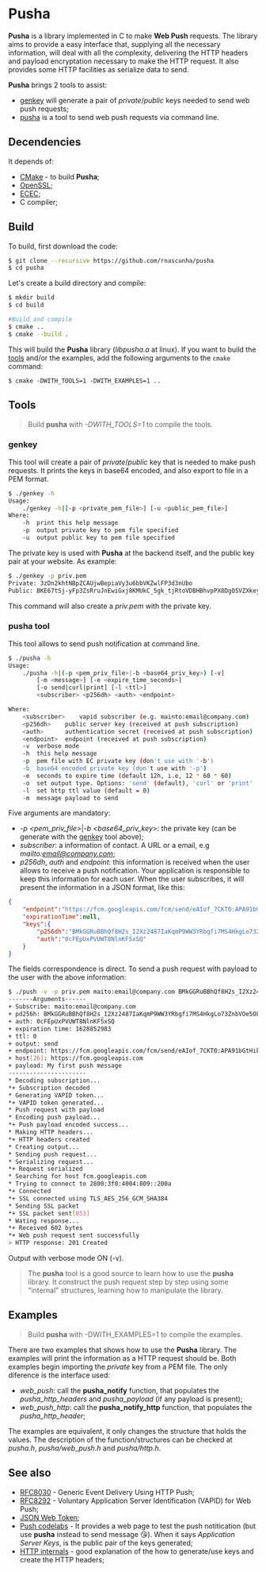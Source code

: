# Pusha

**Pusha** is a library implemented in C to make **Web Push** requests. The library aims to provide a easy interface that, supplying all the necessary information, will deal with all the complexity, delivering the HTTP headers and payload encryptation necessary to make the HTTP request. It also provides some HTTP facilities as serialize data to send.

**Pusha** brings 2 tools to assist:
* [genkey](#genkey) will generate a pair of *private*/*public* keys needed to send web push requests;
* [pusha](#pusha-tool) is a tool to send web push requests via command line.

## Decendencies

It depends of:

* [CMake](https://cmake.org/) - to build **Pusha**;
* [OpenSSL](https://www.openssl.org/);
* [ECEC](https://github.com/web-push-libs/ecec);
* C compiler;

## Build

To build, first download the code:

```bash
$ git clone --recursive https://github.com/rnascunha/pusha
$ cd pusha
```
Let's create a build directory and compile:

```bash
$ mkdir build
$ cd build

#Build and compile
$ cmake ..
$ cmake --build .
```
This will build the **Pusha** library (*libpusha.a* at linux). If you want to build the [tools](#tools) and/or the examples,
add the following arguments to the `cmake` command:

```
$ cmake -DWITH_TOOLS=1 -DWITH_EXAMPLES=1 ..
```
## Tools

> Build **pusha** with *-DWITH_TOOLS=1* to compile the tools.

### genkey

This tool will create a pair of *private*/*public* key that is needed to make push requests. It prints the keys in base64 encoded, and also export to file in a PEM format.

```bash
$ ./genkey -h
Usage:
	./genkey -h|[-p <private_pem_file>] [-u <public_pem_file>]
Where:
	-h	print this help message
	-p	output private key to pem file specified
	-u	output public key to pem file specified
```
The private key is used with **Pusha** at the backend itself, and the public key pair at your website. As example:

```bash
$ ./genkey -p priv.pem
Private: 3zDn2khtNBpZCAUjwBepiaVy3u6bbVKZwlFP3d3nUbo
Public: BKE67tSj-yFp3ZsRruJnEwiGxj8KMUkC_5gk_tjRtoVDBHBhvpPX8DgOSVZXkey2AM1pk1vzEd7hlk_-KOqV_Yw
```
This command will also create a *priv.pem* with the private key.
### pusha tool

This tool allows to send push notification at command line.

```bash
$ ./pusha -h
Usage:
	./pusha -h|(-p <pem_priv_file>|-b <base64_priv_key>) [-v]
		[-m <message>] [-e <expire_time_seconds>]
		[-o send|curl|print] [-l <ttl>]
		<subscriber> <p256dh> <auth> <endpoint>

Where:
	<subscriber>	vapid subscriber (e.g. mainto:email@company.com)
	<p256dh>	public server key (received at push subscription)
	<auth>		authentication secret (received at push subscription)
	<endpoint>	endpoint (received at push subscription)
	-v	verbose mode
	-h	this help message
	-p	pem file with EC private key (don't use with '-b')
	-b	base64 encoded private key (don't use with '-p')
	-e	seconds to expire time (default 12h, i.e, 12 * 60 * 60)
	-o	set output type. Options: 'send' (default), 'curl' or 'print'
	-l	set http ttl value (default = 0)
	-m	message payload to send
```
Five arguments are mandatory:
* *-p <pem_priv_file>*|*-b <base64_priv_key>*: the private key (can be generate with the [genkey](#genkey) tool above);
* *subscriber*: a information of contact. A URL or a email, e.g *mailto:email@company.com*;
* *p256dh*, *auth* and *endpoint*: this information is received when the user allows to receive a push notification. Your application is responsible to keep this information for each user. When the user subscribes, it will present the information in a JSON format, like this:

```JSON
{
	"endpoint":"https://fcm.googleapis.com/fcm/send/eAIof_7CKT0:APA91bGtHiknduwFFRTTHF59vT05bsduAR_uAhWCGSxU-D8O3wg7Km0cRF246956jg-DPTlUj8xgAJP1I6VJU_xJipbpGg6rS4_B8qC5yKhqalDbkSDPwZ87ki_P3RlskUb1BEKY6wI8",
	"expirationTime":null,
	"keys":{
		"p256dh":"BMkGGRuBBhQf8H2s_I2Xz2487IaKqmP9WW3YRbgfi7MS4HkgLo73ZnbVOe5OLNL7judxPtElktgCLwOMWxRDLyo",
		"auth":"0cFEpUxPVUWT8NlnKF5xSQ"
	}
}
```
The fields correspondence is direct. To send a push request with payload to the user with the above information:

```bash
$ ./push -v -p priv.pem maito:email@company.com BMkGGRuBBhQf8H2s_I2Xz2487IaKqmP9WW3YRbgfi7MS4HkgLo73ZnbVOe5OLNL7judxPtElktgCLwOMWxRDLyo 0cFEpUxPVUWT8NlnKF5xSQ https://fcm.googleapis.com/fcm/send/eAIof_7CKT0:APA91bGtHiknduwFFRTTHF59vT05bsduAR_uAhWCGSxU-D8O3wg7Km0cRF246956jg-DPTlUj8xgAJP1I6VJU_xJipbpGg6rS4_B8qC5yKhqalDbkSDPwZ87ki_P3RlskUb1BEKY6wI8 -m 'My first push message'
-------Arguments------
+ Subscribe: maito:email@company.com
+ pd256h: BMkGGRuBBhQf8H2s_I2Xz2487IaKqmP9WW3YRbgfi7MS4HkgLo73ZnbVOe5OLNL7judxPtElktgCLwOMWxRDLyo
+ auth: 0cFEpUxPVUWT8NlnKF5xSQ
+ expiration time: 1628852983
+ ttl: 0
+ output: send
+ endpoint: https://fcm.googleapis.com/fcm/send/eAIof_7CKT0:APA91bGtHiknduwFFRTTHF59vT05bsduAR_uAhWCGSxU-D8O3wg7Km0cRF246956jg-DPTlUj8xgAJP1I6VJU_xJipbpGg6rS4_B8qC5yKhqalDbkSDPwZ87ki_P3RlskUb1BEKY6wI8
+ host[26]: https://fcm.googleapis.com
+ payload: My first push message
----------------------
* Decoding subscription...
*+ Subscription decoded
* Generating VAPID token...
*+ VAPID token generated...
* Push request with payload
* Encoding push payload...
*+ Push payload encoded success...
* Making HTTP headers...
*+ HTTP headers created
* Creating output...
* Sending push request...
* Serializing request...
*+ Request serialized
* Searching for host fcm.googleapis.com
* Trying to connect to 2800:3f0:4004:809::200a
*+ Connected
*+ SSL connected using TLS_AES_256_GCM_SHA384
* Sending SSL packet
*+ SSL packet sent[853]
* Wating response...
*+ Received 602 bytes
*+ Web push request sent successfully
> HTTP response: 201 Created
```
Output with verbose mode ON (-v).

> The **pusha** tool is a good source to learn how to use the **pusha** library. It construct the push request step by step using some "internal" structures, learning how to manipulate the library.
## Examples

> Build **pusha** with -DWITH_EXAMPLES=1 to compile the examples.

There are two examples that shows how to use the **Pusha** library. The examples will print the information as a HTTP request should be. Both examples begin importing the *private* key from a PEM file. The only diference is the interface used:
* *web_push*: call the **pusha_notify** function, that populates the *pusha_http_headers* and *pusha_payload* (if any payload is present);
* *web_push_http*: call the **pusha_notify_http** function, that populates the *pusha_http_header*;

The examples are equivalent, it only changes the structure that holds the values. The description of the function/structures can be checked at *pusha.h*, *pusha/web_push.h* and *pusha/http.h*.

## See also

* [RFC8030](https://datatracker.ietf.org/doc/html/rfc8030) - Generic Event Delivery Using HTTP Push;
* [RFC8292](https://datatracker.ietf.org/doc/html/rfc8292) - Voluntary Application Server Identification (VAPID) for Web Push;
* [JSON Web Token](https://jwt.io/);
* [Push codelabs](https://developers.google.com/web/fundamentals/codelabs/push-notifications) - It provides a web page to test the push notitication (but use **pusha** instead to send message :kissing_heart:). When it says *Application Server Keys*, is the public pair of the keys generated;
* [HTTP internals](https://blog.mozilla.org/services/2016/08/23/sending-vapid-identified-webpush-notifications-via-mozillas-push-service/) - good explanation of the how to generate/use keys and create the HTTP headers;
